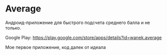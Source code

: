 # Average
Андроид-приложение для быстрого подсчета среднего балла и не только.

Google Play: https://play.google.com/store/apps/details?id=wanek.average

Мое первое приложение, код далек от идеала

